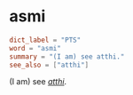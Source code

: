 # asmi

``` toml
dict_label = "PTS"
word = "asmi"
summary = "(I am) see atthi."
see_also = ["atthi"]
```

(I am) see *[atthi](atthi.md)*.

